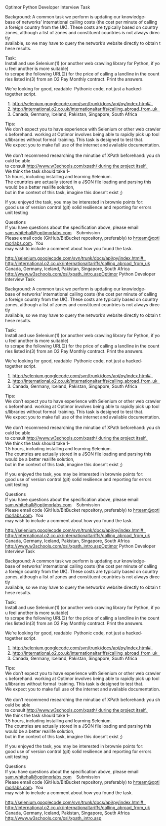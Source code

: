 Optimor Python Developer Interview Task   

Background: A common task we perform is updating our knowledge­base of networks’ international calling costs (the cost per minute of calling a foreign country from the UK). These costs are typically based on country zones, although a list of zones and constituent countries is not always directly  available, so we may have to query the network’s website directly to obtain these results.  

Task: Install and use Selenium(1) (or another web crawling library for Python, if you feel another is more suitable) to scrape the following URL(2) for the price of calling a landline in the countries listed in(3) from an O2 Pay Monthly contract. Print the answers. 

We’re looking for good, readable  Pythonic code, not just a hacked­together script.    

1. http://selenium.googlecode.com/svn/trunk/docs/api/py/index.html#   
2. http://international.o2.co.uk/internationaltariffs/calling_abroad_from_uk   
3. Canada, Germany, Iceland, Pakistan, Singapore, South Africa  

Tips: 
We don’t expect you to have experience with Selenium or other web crawlers beforehand. working at Optimor involves being able to rapidly pick up tools/libraries without formal  training. This task is designed to test that.  
We expect you to make full use of the internet and available documentation. 
We don’t recommend researching the minutiae of XPath beforehand: you should be able  to consult http://www.w3schools.com/xpath/ during the project itself.  
We think the task should take 1­1.5 hours, including installing and learning Selenium. 
The countries are actually stored in a JSON file loading and parsing this would be a better real­life solution, but in the context of this task, imagine this doesn’t exist ;)  

If you enjoyed the task, you may be interested in brownie points for:  
    good use of version control (git)
    solid resilience and reporting for errors  
    unit testing  
    
Questions 
If you have questions about the specification above, please email  sam.whitehall@optimorlabs.com    
Submission Please email code (GitHub/BitBucket repository, preferably) to hrteam@optimorlabs.com. 
You  may wish to include a comment about how you found the task. 

http://selenium.googlecode.com/svn/trunk/docs/api/py/index.html#  
http://international.o2.co.uk/internationaltariffs/calling_abroad_from_uk
Canada, Germany, Iceland, Pakistan, Singapore, South Africa
http://www.w3schools.com/xsl/xpath_intro.aspOptimor Python Developer Interview Task   

Background: A common task we perform is updating our knowledge­base of networks’ international calling costs (the cost per minute of calling a foreign country from the UK). These costs are typically based on country zones, although a list of zones and constituent countries is not always directly  available, so we may have to query the network’s website directly to obtain these results.  

Task: Install and use Selenium(1) (or another web crawling library for Python, if you feel another is more suitable) to scrape the following URL(2) for the price of calling a landline in the countries listed in(3) from an O2 Pay Monthly contract. Print the answers. 

We’re looking for good, readable  Pythonic code, not just a hacked­together script.    

1. http://selenium.googlecode.com/svn/trunk/docs/api/py/index.html#   
2. http://international.o2.co.uk/internationaltariffs/calling_abroad_from_uk   
3. Canada, Germany, Iceland, Pakistan, Singapore, South Africa  

Tips: 
We don’t expect you to have experience with Selenium or other web crawlers beforehand. working at Optimor involves being able to rapidly pick up tools/libraries without formal  training. This task is designed to test that.  
We expect you to make full use of the internet and available documentation. 
We don’t recommend researching the minutiae of XPath beforehand: you should be able  to consult http://www.w3schools.com/xpath/ during the project itself.  
We think the task should take 1­1.5 hours, including installing and learning Selenium. 
The countries are actually stored in a JSON file loading and parsing this would be a better real­life solution, but in the context of this task, imagine this doesn’t exist ;)  

If you enjoyed the task, you may be interested in brownie points for:  
    good use of version control (git)
    solid resilience and reporting for errors  
    unit testing  
    
Questions 
If you have questions about the specification above, please email  sam.whitehall@optimorlabs.com    
Submission Please email code (GitHub/BitBucket repository, preferably) to hrteam@optimorlabs.com. 
You  may wish to include a comment about how you found the task. 

http://selenium.googlecode.com/svn/trunk/docs/api/py/index.html#  
http://international.o2.co.uk/internationaltariffs/calling_abroad_from_uk
Canada, Germany, Iceland, Pakistan, Singapore, South Africa
http://www.w3schools.com/xsl/xpath_intro.aspOptimor Python Developer Interview Task   

Background: A common task we perform is updating our knowledge­base of networks’ international calling costs (the cost per minute of calling a foreign country from the UK). These costs are typically based on country zones, although a list of zones and constituent countries is not always directly  available, so we may have to query the network’s website directly to obtain these results.  

Task: Install and use Selenium(1) (or another web crawling library for Python, if you feel another is more suitable) to scrape the following URL(2) for the price of calling a landline in the countries listed in(3) from an O2 Pay Monthly contract. Print the answers. 

We’re looking for good, readable  Pythonic code, not just a hacked­together script.    

1. http://selenium.googlecode.com/svn/trunk/docs/api/py/index.html#   
2. http://international.o2.co.uk/internationaltariffs/calling_abroad_from_uk   
3. Canada, Germany, Iceland, Pakistan, Singapore, South Africa  

Tips: 
We don’t expect you to have experience with Selenium or other web crawlers beforehand. working at Optimor involves being able to rapidly pick up tools/libraries without formal  training. This task is designed to test that.  
We expect you to make full use of the internet and available documentation. 
We don’t recommend researching the minutiae of XPath beforehand: you should be able  to consult http://www.w3schools.com/xpath/ during the project itself.  
We think the task should take 1­1.5 hours, including installing and learning Selenium. 
The countries are actually stored in a JSON file loading and parsing this would be a better real­life solution, but in the context of this task, imagine this doesn’t exist ;)  

If you enjoyed the task, you may be interested in brownie points for:  
    good use of version control (git)
    solid resilience and reporting for errors  
    unit testing  
    
Questions 
If you have questions about the specification above, please email  sam.whitehall@optimorlabs.com    
Submission Please email code (GitHub/BitBucket repository, preferably) to hrteam@optimorlabs.com. 
You  may wish to include a comment about how you found the task. 

http://selenium.googlecode.com/svn/trunk/docs/api/py/index.html#  
http://international.o2.co.uk/internationaltariffs/calling_abroad_from_uk
Canada, Germany, Iceland, Pakistan, Singapore, South Africa
http://www.w3schools.com/xsl/xpath_intro.asp